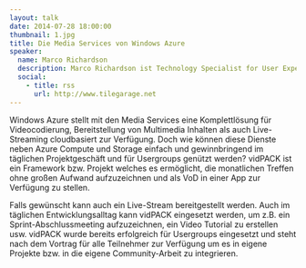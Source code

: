 ```yaml
---
layout: talk
date: 2014-07-28 18:00:00
thumbnail: 1.jpg
title: Die Media Services von Windows Azure
speaker:
  name: Marco Richardson
  description: Marco Richardson ist Technology Specialist for User Experience bei der conplement AG in Nürnberg. Nach jahrelangem Einsatz im WPF-Umfeld, ist er aktuell als Projektleiter und Entwickler für Windows Store Apps, Windows Phone Apps sowie in Cross-Device und Cross-Platform Projekten mit Cordova und XAMARIN aktiv. Neben diesen Tätigkeiten arbeitet Marco auch als Berater für UX-Design mit Microsoft Blend, Microsoft Expression Design und Photoshop in unterschiedlichen Client-Projekten. Seine Leidenschaft UX-Design in .NET ist auch Thema in Vorträgen und Artikeln in Fachzeitschriften, mit denen Marco in Erscheinung tritt. Dafür wurde er mit dem Microsoft MVP Award "Windows Platform Development" ausgezeichnet.
  social:
    - title: rss
      url: http://www.tilegarage.net
---
```

Windows Azure stellt mit den Media Services eine Komplettlösung für Videocodierung, Bereitstellung von Multimedia Inhalten als auch Live-Streaming cloudbasiert zur Verfügung. Doch wie können diese Dienste neben Azure Compute und Storage einfach und gewinnbringend im täglichen Projektgeschäft und für Usergroups genützt werden? vidPACK ist ein Framework bzw. Projekt welches es ermöglicht, die monatlichen Treffen ohne großen Aufwand aufzuzeichnen und als VoD in einer App zur Verfügung zu stellen. 
                            
Falls gewünscht kann auch ein Live-Stream bereitgestellt werden. Auch im täglichen Entwicklungsalltag kann vidPACK eingesetzt werden, um z.B. ein Sprint-Abschlussmeeting aufzuzeichnen, ein Video Tutorial zu erstellen usw. vidPACK wurde bereits erfolgreich für Usergroups eingesetzt und steht nach dem Vortrag für alle Teilnehmer zur Verfügung um es in eigene Projekte bzw. in die eigene Community-Arbeit zu integrieren. 
                      